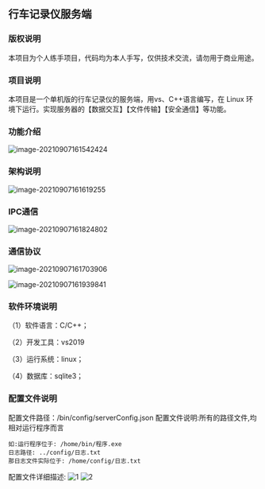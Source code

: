 ## 行车记录仪服务端

### 版权说明

本项目为个人练手项目，代码均为本人手写，仅供技术交流，请勿用于商业用途。



### 项目说明

本项目是一个单机版的行车记录仪的服务端，用vs、C++语言编写，在 Linux 环境下运行。实现服务器的【数据交互】【文件传输】【安全通信】等功能。



### 功能介绍
![image-20210907161542424](https://user-images.githubusercontent.com/56959230/132311564-748ef152-d2d4-45f1-a1a1-23c189a08ad4.png)

### 架构说明
![image-20210907161619255](https://user-images.githubusercontent.com/56959230/132311592-9862b0f1-fe3c-4921-9feb-02f6c67b6517.png)

### IPC通信
![image-20210907161824802](https://user-images.githubusercontent.com/56959230/132311610-38de973f-ce51-45b1-90ef-f33112ca3726.png)

### 通信协议
![image-20210907161703906](https://user-images.githubusercontent.com/56959230/132311642-f5c234c4-e67f-4559-899f-2378b9017a03.png)

![image-20210907161939841](https://user-images.githubusercontent.com/56959230/132311671-be823b0c-d912-4d0b-834c-96918223b397.png)

### 软件环境说明

（1）软件语言：C/C++；

（2）开发工具：vs2019

（3）运行系统：linux；

（4）数据库：sqlite3；

### 配置文件说明

配置文件路径：/bin/config/serverConfig.json
配置文件说明:所有的路径文件,均相对运行程序而言

```
如:运行程序位于: /home/bin/程序.exe
日志路径: ../config/日志.txt
那日志文件实际位于: /home/config/日志.txt
```

配置文件详细描述:
![1](https://user-images.githubusercontent.com/56959230/132311751-2f1ea8cc-80d1-4e69-bd2f-2822e09e0048.png)
![2](https://user-images.githubusercontent.com/56959230/132311771-9575bacb-0dc8-451b-90ab-9c43770af8b6.png)




